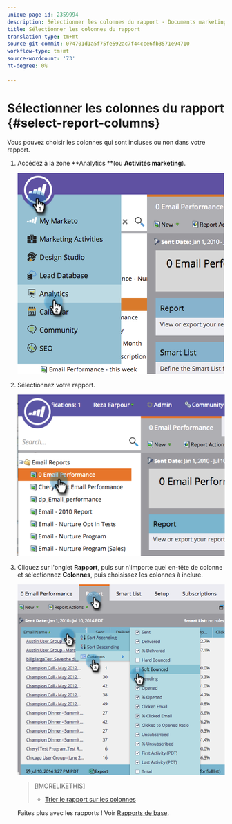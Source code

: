 ```yaml
---
unique-page-id: 2359994
description: Sélectionner les colonnes du rapport - Documents marketing - Documentation du produit
title: Sélectionner les colonnes du rapport
translation-type: tm+mt
source-git-commit: 074701d1a5f75fe592ac7f44cce6fb3571e94710
workflow-type: tm+mt
source-wordcount: '73'
ht-degree: 0%

---
```



# Sélectionner les colonnes du rapport {#select-report-columns}

Vous pouvez choisir les colonnes qui sont incluses ou non dans votre rapport.

1. Accédez à la zone **Analytics **(ou **Activités marketing**).

   ![](assets/image2014-9-16-10-3a43-3a0.png)

1. Sélectionnez votre rapport.

   ![](assets/image2014-9-16-10-3a43-3a5.png)

1. Cliquez sur l&#39;onglet **Rapport**, puis sur n&#39;importe quel en-tête de colonne et sélectionnez **Colonnes**, puis choisissez les colonnes à inclure.

   ![](assets/image2014-9-16-10-3a43-3a9.png)

   >[!MORELIKETHIS]
   >
   >
   >    
   >    
   >    * [Trier le rapport sur les colonnes](sort-report-on-columns.md)


   Faites plus avec les rapports ! Voir [Rapports de base](http://docs.marketo.com/display/docs/basic+reporting).

